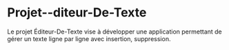 # Projet--diteur-De-Texte
Le projet Éditeur-De-Texte vise à développer une application permettant de gérer un texte ligne par ligne avec insertion, suppression.
